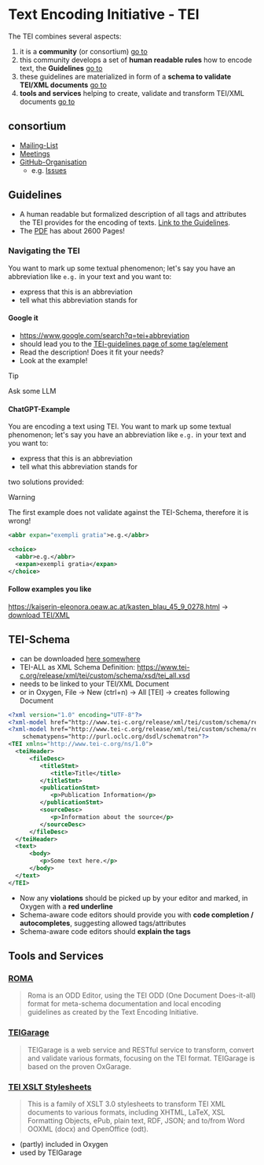 # Text Encoding Initiative - TEI

The TEI combines several aspects:
1. it is a **community** (or consortium) [go to](#consortium)
1. this community develops a set of **human readable rules** how to encode text, the **Guidelines** [go to](#guidelines)
1. these guidelines are materialized in form of a **schema to validate TEI/XML documents** [go to](#tei-schema)
1. **tools and services** helping to create, validate and transform TEI/XML documents [go to](#tools-and-services)


## consortium

* [Mailing-List](https://tei-c.org/support/)
* [Meetings](https://members.tei-c.org/Events/meetings)
* [GitHub-Organisation](https://github.com/TEIC)
  * e.g. [Issues](https://github.com/TEIC/TEI/issues/1861)

## Guidelines

* A human readable but formalized description of all tags and attributes the TEI provides for the encoding of texts. [Link to the Guidelines](https://tei-c.org/release/doc/tei-p5-doc/en/html/index.html). 
* The [PDF](https://tei-c.org/release/doc/tei-p5-doc/en/Guidelines.pdf) has about 2600 Pages!

### Navigating the TEI

You want to mark up some textual phenomenon; let's say you have an abbreviation like `e.g.` in your text and you want to:
* express that this is an abbreviation
* tell what this abbreviation stands for

#### Google it
* https://www.google.com/search?q=tei+abbreviation
* should lead you to the [TEI-guidelines page of some tag/element](https://www.tei-c.org/release/doc/tei-p5-doc/en/html/ref-abbr.html)
* Read the description! Does it fit your needs?
* Look at the example!

> [!TIP]
> Ask some LLM

#### ChatGPT-Example

You are encoding a text using TEI. You want to mark up some textual phenomenon; let's say you have an abbreviation like `e.g.` in your text and you want to:
* express that this is an abbreviation
* tell what this abbreviation stands for

two solutions provided:

> [!WARNING]
> The first example does not validate against the TEI-Schema, therefore it is wrong!
```xml
<abbr expan="exempli gratia">e.g.</abbr>
```

```xml
<choice>
  <abbr>e.g.</abbr>
  <expan>exempli gratia</expan>
</choice>
```

#### Follow examples you like

https://kaiserin-eleonora.oeaw.ac.at/kasten_blau_45_9_0278.html -> [download TEI/XML](https://kaiserin-eleonora.oeaw.ac.at/kasten_blau_45_9_0278.xml)

## TEI-Schema

* can be downloaded [here somewhere](https://www.tei-c.org/guidelines/customization/)
* TEI-ALL as XML Schema Definition: https://www.tei-c.org/release/xml/tei/custom/schema/xsd/tei_all.xsd
* needs to be linked to your TEI/XML Document
* or in Oxygen, File -> New (ctrl+n) -> All [TEI] -> creates following Document

```xml
<?xml version="1.0" encoding="UTF-8"?>
<?xml-model href="http://www.tei-c.org/release/xml/tei/custom/schema/relaxng/tei_all.rng" type="application/xml" schematypens="http://relaxng.org/ns/structure/1.0"?>
<?xml-model href="http://www.tei-c.org/release/xml/tei/custom/schema/relaxng/tei_all.rng" type="application/xml"
    schematypens="http://purl.oclc.org/dsdl/schematron"?>
<TEI xmlns="http://www.tei-c.org/ns/1.0">
  <teiHeader>
      <fileDesc>
         <titleStmt>
            <title>Title</title>
         </titleStmt>
         <publicationStmt>
            <p>Publication Information</p>
         </publicationStmt>
         <sourceDesc>
            <p>Information about the source</p>
         </sourceDesc>
      </fileDesc>
  </teiHeader>
  <text>
      <body>
         <p>Some text here.</p>
      </body>
  </text>
</TEI>
```

* Now any **violations** should be picked up by your editor and marked, in Oxygen with a **red underline**
* Schema-aware code editors should provide you with **code completion / autocompletes**, suggesting allowed tags/attributes
* Schema-aware code editors should **explain the tags**

## Tools and Services
### [ROMA](https://roma.tei-c.org/)
> Roma is an ODD Editor, using the TEI ODD (One Document Does-it-all) format for meta-schema documentation and local encoding guidelines as created by the Text Encoding Initiative.

### [TEIGarage](https://teigarage.tei-c.org/)
> TEIGarage is a web service and RESTful service to transform, convert and validate various formats, focusing on the TEI format. TEIGarage is based on the proven OxGarage.

### [TEI XSLT Stylesheets](https://github.com/TEIC/Stylesheets)
> This is a family of XSLT 3.0 stylesheets to transform TEI XML documents to various formats, including XHTML, LaTeX, XSL Formatting Objects, ePub, plain text, RDF, JSON; and to/from Word OOXML (docx) and OpenOffice (odt). 

* (partly) included in Oxygen
* used by TEIGarage